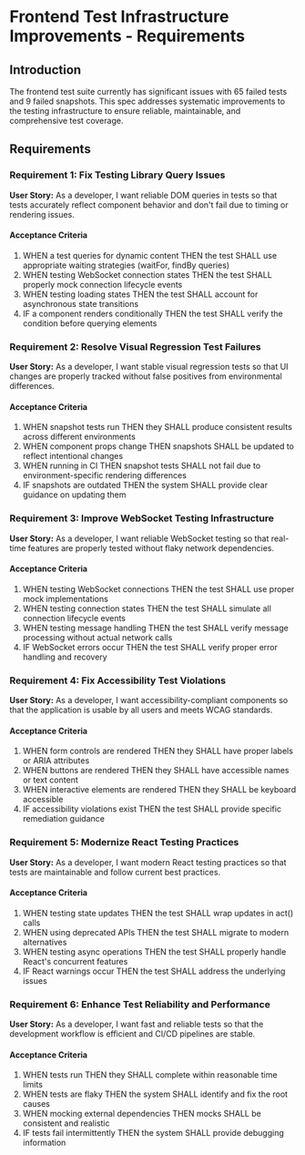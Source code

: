 # Frontend Test Infrastructure Improvements - Requirements

## Introduction

The frontend test suite currently has significant issues with 65 failed tests and 9 failed snapshots. This spec addresses systematic improvements to the testing infrastructure to ensure reliable, maintainable, and comprehensive test coverage.

## Requirements

### Requirement 1: Fix Testing Library Query Issues

**User Story:** As a developer, I want reliable DOM queries in tests so that tests accurately reflect component behavior and don't fail due to timing or rendering issues.

#### Acceptance Criteria

1. WHEN a test queries for dynamic content THEN the test SHALL use appropriate waiting strategies (waitFor, findBy queries)
2. WHEN testing WebSocket connection states THEN the test SHALL properly mock connection lifecycle events
3. WHEN testing loading states THEN the test SHALL account for asynchronous state transitions
4. IF a component renders conditionally THEN the test SHALL verify the condition before querying elements

### Requirement 2: Resolve Visual Regression Test Failures

**User Story:** As a developer, I want stable visual regression tests so that UI changes are properly tracked without false positives from environmental differences.

#### Acceptance Criteria

1. WHEN snapshot tests run THEN they SHALL produce consistent results across different environments
2. WHEN component props change THEN snapshots SHALL be updated to reflect intentional changes
3. WHEN running in CI THEN snapshot tests SHALL not fail due to environment-specific rendering differences
4. IF snapshots are outdated THEN the system SHALL provide clear guidance on updating them

### Requirement 3: Improve WebSocket Testing Infrastructure

**User Story:** As a developer, I want reliable WebSocket testing so that real-time features are properly tested without flaky network dependencies.

#### Acceptance Criteria

1. WHEN testing WebSocket connections THEN the test SHALL use proper mock implementations
2. WHEN testing connection states THEN the test SHALL simulate all connection lifecycle events
3. WHEN testing message handling THEN the test SHALL verify message processing without actual network calls
4. IF WebSocket errors occur THEN the test SHALL verify proper error handling and recovery

### Requirement 4: Fix Accessibility Test Violations

**User Story:** As a developer, I want accessibility-compliant components so that the application is usable by all users and meets WCAG standards.

#### Acceptance Criteria

1. WHEN form controls are rendered THEN they SHALL have proper labels or ARIA attributes
2. WHEN buttons are rendered THEN they SHALL have accessible names or text content
3. WHEN interactive elements are rendered THEN they SHALL be keyboard accessible
4. IF accessibility violations exist THEN the test SHALL provide specific remediation guidance

### Requirement 5: Modernize React Testing Practices

**User Story:** As a developer, I want modern React testing practices so that tests are maintainable and follow current best practices.

#### Acceptance Criteria

1. WHEN testing state updates THEN the test SHALL wrap updates in act() calls
2. WHEN using deprecated APIs THEN the test SHALL migrate to modern alternatives
3. WHEN testing async operations THEN the test SHALL properly handle React's concurrent features
4. IF React warnings occur THEN the test SHALL address the underlying issues

### Requirement 6: Enhance Test Reliability and Performance

**User Story:** As a developer, I want fast and reliable tests so that the development workflow is efficient and CI/CD pipelines are stable.

#### Acceptance Criteria

1. WHEN tests run THEN they SHALL complete within reasonable time limits
2. WHEN tests are flaky THEN the system SHALL identify and fix the root causes
3. WHEN mocking external dependencies THEN mocks SHALL be consistent and realistic
4. IF tests fail intermittently THEN the system SHALL provide debugging information